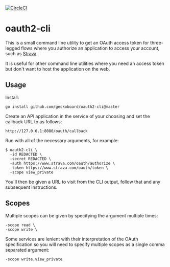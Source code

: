 [![CircleCI](https://circleci.com/gh/geckoboard/oauth2-cli.svg?style=svg)](https://circleci.com/gh/geckoboard/oauth2-cli)

# oauth2-cli

This is a small command line utility to get an OAuth access token for
three-legged flows where you authorize an application to access your
account, such as [Strava][].

[Strava]: http://strava.github.io/api/partner/v3/oauth/

It is useful for other command line utilities where you need an access token
but don't want to host the application on the web.

## Usage

Install:

    go install github.com/geckoboard/oauth2-cli@master

Create an API application in the service of your choosing and set the
callback URL to as follows:

    http://127.0.0.1:8080/oauth/callback

Run with all of the necessary arguments, for example:

    $ oauth2-cli \
      -id REDACTED \
      -secret REDACTED \
      -auth https://www.strava.com/oauth/authorize \
      -token https://www.strava.com/oauth/token \
      -scope view_private

You'll then be given a URL to visit from the CLI output, follow that and 
any subsequent instructions.

## Scopes

Multiple scopes can be given by specifying the argument multiple times:

    -scope read \
    -scope write \

Some services are lenient with their interpretation of the OAuth
specification so you will need to specify multiple scopes as a single comma
separated argument:

    -scope write,view_private
